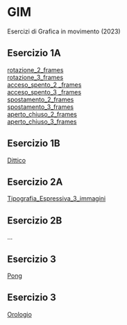 # GIM
Esercizi di Grafica in movimento (2023)

## Esercizio 1A

[rotazione_2_frames](https://anastasiawiesendanger.github.io/GIM/Esercizio_1A/rotazione_2.html)  
[rotazione_3_frames](https://anastasiawiesendanger.github.io/GIM/Esercizio_1A/rotazione_3.html)  
[acceso_spento_2 _frames](https://anastasiawiesendanger.github.io/GIM/Esercizio_1A/acceso_spento_2.html)  
[acceso_spento_3 _frames](https://anastasiawiesendanger.github.io/GIM/Esercizio_1A/acceso_spento_3.html)  
[spostamento_2_frames](https://anastasiawiesendanger.github.io/GIM/Esercizio_1A/spostamento_2.html)  
[spostamento_3_frames](https://anastasiawiesendanger.github.io/GIM/Esercizio_1A/spostamento_3.html)  
[aperto_chiuso_2_frames](https://anastasiawiesendanger.github.io/GIM/Esercizio_1A/aperto_chiuso_2.html)  
[aperto_chiuso_3_frames](https://anastasiawiesendanger.github.io/GIM/Esercizio_1A/aperto_chiuso_3.html) 

## Esercizio 1B

[Dittico](https://anastasiawiesendanger.github.io/GIM/Esercizio_1B/Dittico.html)  

## Esercizio 2A

[Tipografia_Espressiva_3_immagini](https://anastasiawiesendanger.github.io/GIM/Esercizio_2A/Tipografia_Espressiva_3_im.html)  

## Esercizio 2B

...  

## Esercizio 3

[Pong](https://anastasiawiesendanger.github.io/GIM/Esercizio_3A/Pong.html)  

## Esercizio 3  

[Orologio](https://anastasiawiesendanger.github.io/GIM/Esercizio_3A/orologio.html)

